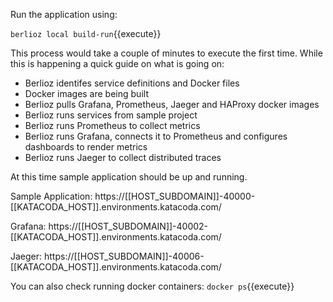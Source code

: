 Run the application using:  

`berlioz local build-run`{{execute}}

This process would take a couple of minutes to execute the first time. While this is happening a quick guide on what is going on:
* Berlioz identifes service definitions and Docker files
* Docker images are being built
* Berlioz pulls Grafana, Prometheus, Jaeger and HAProxy docker images
* Berlioz runs services from sample project
* Berlioz runs Prometheus to collect metrics
* Berlioz runs Grafana, connects it to Prometheus and configures dashboards to render metrics
* Berlioz runs Jaeger to collect distributed traces

At this time sample application should be up and running. 

Sample Application: https://[[HOST_SUBDOMAIN]]-40000-[[KATACODA_HOST]].environments.katacoda.com/

Grafana: https://[[HOST_SUBDOMAIN]]-40002-[[KATACODA_HOST]].environments.katacoda.com/

Jaeger: https://[[HOST_SUBDOMAIN]]-40006-[[KATACODA_HOST]].environments.katacoda.com/


You can also check running docker containers:
`docker ps`{{execute}}
